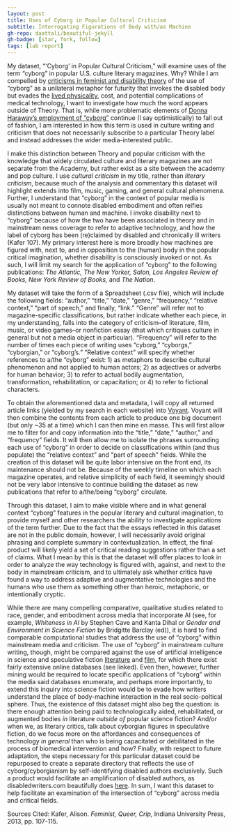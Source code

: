 ```yaml
---
layout: post
title: Uses of Cyborg in Popular Cultural Criticism
subtitle: Interrogating Figurations of Body with/as Machine
gh-repo: daattali/beautiful-jekyll
gh-badge: [star, fork, follow]
tags: [lab report]
---
```


My dataset, “‘Cyborg’ in Popular Cultural Criticism,” will examine uses of the term “cyborg” in popular U.S. culture literary magazines. Why? While I am compelled by [criticisms in feminist and disability theory](https://dsq-sds.org/article/view/3995/3540) of the use of “cyborg” as a unilateral metaphor for futurity that invokes the disabled body but evades the [lived physicality](https://granta.com/common-cyborg/), cost, and potential complications of medical technology, I want to investigate how much the word appears outside of Theory. That is, while more problematic elements of [Donna Haraway’s employment of “cyborg”](https://warwick.ac.uk/fac/arts/english/currentstudents/undergraduate/modules/fictionnownarrativemediaandtheoryinthe21stcentury/manifestly_haraway_----_a_cyborg_manifesto_science_technology_and_socialist-feminism_in_the_....pdf) continue (I say optimistically) to fall out of fashion, I am interested in how this term is used in culture writing and criticism that does not necessarily subscribe to a particular Theory label and instead addresses the wider media-interested public. 

  I make this distinction between Theory and popular criticism with the knowledge that widely circulated culture and literary magazines are not separate from the Academy, but rather exist as a site between the academy and pop culture. I use *cultural criticism* in my title, rather than *literary criticism*, because much of the analysis and commentary this dataset will highlight extends into film, music, gaming, and general cultural phenomena. Further, I understand that “cyborg” in the context of popular media is usually not meant to connote disabled embodiment and often reifies distinctions between human and machine. I invoke disability next to “cyborg” because of how the two have been associated in theory and in mainstream news coverage to refer to adaptive technology, and how the label of cyborg has been (re)claimed by disabled and chronically ill writers (Kafer 107). My primary interest here is more broadly how machines are figured with, next to, and in opposition to the (human) body in the popular critical imagination, whether disability is consciously invoked or not. As such, I will limit my search for the application of “cyborg" to the following publications: *The Atlantic, The New Yorker, Salon, Los Angeles Review of Books, New York Review of Books,* and *The Nation*. 
  
  My dataset will take the form of a Spreadsheet (.csv file), which will include the following fields: “author,” “title,” “date,” “genre,” “frequency,” “relative context,” “part of speech,” and finally, “link.” “Genre” will refer not to magazine-specific classifications, but rather indicate whether each piece, in my understanding, falls into the category of criticism–of literature, film, music, or video games–or nonfiction essay (that which critiques culture in general but not a media object in particular). “Frequency” will refer to the number of times each piece of writing uses “cyborg,” “cyborgs,” “cyborgian,” or “cyborg’s.” “Relative context” will specify whether references to  a/the “cyborg” exist: 1) as metaphors to describe cultural phenomenon and not applied to human actors; 2) as adjectives or adverbs for human behavior;  3) to refer to actual bodily augmentation, transformation, rehabilitation, or capacitation; or 4) to refer to fictional characters.
  
  To obtain the aforementioned data and metadata, I will copy all returned article links (yielded by my search in each website) into [Voyant](https://voyant-tools.org/). Voyant will then combine the contents from each article to produce one big document (but only ~35 at a time) which I can then mine en masse. This will first allow me to filter for and copy information into the “title,” “date,” “author,” and “frequency” fields. It will then allow me to isolate the phrases surrounding each use of “cyborg” in order to decide on classifications within (and thus populate) the “relative context” and "part of speech" fields. While the creation of this dataset will be quite labor intensive on the front end, its maintenance should not be. Because of the weekly timeline on which each magazine operates, and relative simplicity of each field, it seemingly should not be very labor intensive to continue building the dataset as new publications that refer to a/the/being “cyborg” circulate. 

Through this dataset, I aim to make visible where and in what general context “cyborg” features in the popular literary and cultural imagination, to provide myself and other researchers the ability to investigate applications of the term further. Due to the fact that the essays reflected in this dataset are not in the public domain, however, I will necessarily avoid original phrasing and complete summary in contextualization. In effect, the final product will likely yield a set of critical reading suggestions rather than a set of claims. What I mean by this is that the dataset will offer places to look in order to analyze the way technology is figured with, against, and next to the body in mainstream criticism, and to ultimately ask whether critics have found a way to address adaptive and augmentative technologies and the humans who use them as something other than heroic, metaphoric, or intentionally cryptic. 

  While there are many compelling comparative, qualitative studies related to race, gender, and embodiment across media that incorporate AI (see, for example, *Whiteness in AI* by Stephen Cave and Kanta Dihal or *Gender and Environment in Science Fiction* by Bridgitte Barclay (ed)), it is hard to find comparable computational studies that address the use of “cyborg” within mainstream media and criticism. The use of “cyborg” in mainstream culture writing, though, might be compared against the use of artificial intelligence in science and speculative fiction [literature](http://www.isfdb.org/#:~:text=The%20ISFDB%20is%20a%20community,content%20listings%2C%20and%20forthcoming%20books.) and [film](https://homepages.inf.ed.ac.uk/rbf/AIMOVIES/AImovies.htm#ai), for which there exist fairly extensive online databases (see linked). Even then, however, further mining would be required to locate specific applications of “cyborg” within the media said databases enumerate, and perhaps more importantly, to extend this inquiry into science fiction would be to evade how writers understand the place of body-machine interaction in the real socio-poltical sphere. Thus, the existence of this dataset might also beg the question: is there enough attention being paid to technologically aided, rehabilitated, or augmented bodies *in* literature *outside of* popular science fiction? And/or when we, as literary critics, talk about cyborgian figures in speculative fiction, do we focus more on  the affordances and consequences of technology *in general* than who is being capacitated or debilitated in the process of biomedical intervention and how? Finally, with respect to future adaptation, the steps necessary for this particular dataset could be repurposed to create a separate directory that reflects the use of cyborg/cyborgianism by self-identifying disabled authors exclusively. Such a product would facilitate an amplification of disabled authors, as disabledwriters.com beautifully does [here](https://disabledwriters.com/the-database/?listpage=1&instance=1). In sum, I want this dataset to help facilitate an examination of the intersection of “cyborg” across media and critical fields.

Sources Cited: Kafer, Alison. *Feminist, Queer, Crip,* Indiana University Press, 2013, pp. 107-115.
